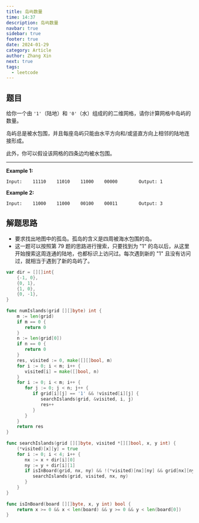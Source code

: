 ```yaml
---
title: 岛屿数量
time: 14:37
description: 岛屿数量
navbar: true
sidebar: true
footer: true
date: 2024-01-29
category: Article
author: Zhang Xin
next: true
tags:
  - leetcode
---
```

## 题目  
  
给你一个由 `'1'`（陆地）和 `'0'`（水）组成的的二维网格，请你计算网格中岛屿的数量。

岛屿总是被水包围，并且每座岛屿只能由水平方向和/或竖直方向上相邻的陆地连接形成。

此外，你可以假设该网格的四条边均被水包围。

---
**Example 1:**  
  
    Input:    11110    11010    11000    00000        Output: 1  
  
**Example 2:**  
  
    Input:    11000    11000    00100    00011        Output: 3  
  
  
## 解题思路  
  
- 要求找出地图中的孤岛。孤岛的含义是四周被海水包围的岛。  
- 这一题可以按照第 79 题的思路进行搜索，只要找到为 "1" 的岛以后，从这里开始搜索这周连通的陆地，也都标识上访问过。每次遇到新的 "1" 且没有访问过，就相当于遇到了新的岛屿了。
```go
var dir = [][]int{  
    {-1, 0},  
    {0, 1},  
    {1, 0},  
    {0, -1},  
}  
  
func numIslands(grid [][]byte) int {  
    m := len(grid)  
    if m == 0 {  
       return 0  
    }  
    n := len(grid[0])  
    if n == 0 {  
       return 0  
    }  
    res, visited := 0, make([][]bool, m)  
    for i := 0; i < m; i++ {  
       visited[i] = make([]bool, n)  
    }  
    for i := 0; i < m; i++ {  
       for j := 0; j < n; j++ {  
          if grid[i][j] == '1' && !visited[i][j] {  
             searchIslands(grid, &visited, i, j)  
             res++  
          }  
       }  
    }  
    return res  
}  
  
func searchIslands(grid [][]byte, visited *[][]bool, x, y int) {  
    (*visited)[x][y] = true  
    for i := 0; i < 4; i++ {  
       nx := x + dir[i][0]  
       ny := y + dir[i][1]  
       if isInBoard(grid, nx, ny) && !(*visited)[nx][ny] && grid[nx][ny] == '1' {  
          searchIslands(grid, visited, nx, ny)  
       }  
    }  
}  
  
func isInBoard(board [][]byte, x, y int) bool {  
    return x >= 0 && x < len(board) && y >= 0 && y < len(board[0])  
}
```
